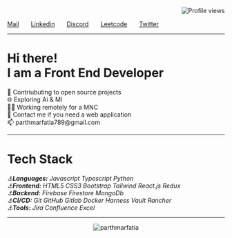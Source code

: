 <div align="right">
  
  ![Profile views](https://gpvc.arturio.dev/parthmarfatia)
</div>
<a href="mailto:parthmarfatia789@gmail.com">Mail</a> &nbsp; &nbsp; &nbsp;
<a href="https://www.linkedin.com/in/parth-marfatia-4a8a1a183/">Linkedin</a> &nbsp; &nbsp; &nbsp;
<a href="https://discordapp.com/users/parth#9737">Discord</a> &nbsp; &nbsp; &nbsp;
<a href="https://leetcode.com/parthmarfatia/">Leetcode</a> &nbsp; &nbsp; &nbsp;
<a href="https://twitter.com/parth_marfatia">Twitter</a> &nbsp; &nbsp; &nbsp;

* * *

<h1 align="left"> Hi there! <br> I am a Front End Developer</h1>

<p align="left">🤜 Contriubuting to open source projects <br>
🌐 Exploring Ai & Ml <br>
👨‍💻 Working remotely for a MNC <br>
🚀 Contact me if you need a web application<br>
📫 parthmarfatia789@gmail.com
<br /></p>

* * *

<h1>Tech Stack</h1>
<i>
⚓<b>Languages:</b>  Javascript Typescript Python <br>
⚓<b>Frontend:</b> HTML5 CSS3 Bootstrap Tailwind React.js Redux <br>
⚓<b>Backend:</b> Firebase Firestore MongoDb <br>
⚓<b>CI/CD:</b> Git GitHub Gitlab Docker Harness Vault Rancher <br>
⚓<b>Tools:</b> Jira Confluence Excel <br>
</i>

* * *

<p align="center"> <img src="https://github-readme-stats.vercel.app/api?username=parthmarfatia&show_icons=true&theme=gotham" alt="parthmarfatia" />


